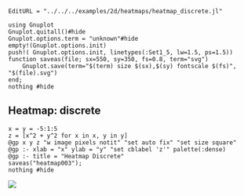 ```@meta
EditURL = "../../../examples/2d/heatmaps/heatmap_discrete.jl"
```

````@example heatmap_discrete
using Gnuplot
Gnuplot.quitall()#hide
Gnuplot.options.term = "unknown"#hide
empty!(Gnuplot.options.init)
push!( Gnuplot.options.init, linetypes(:Set1_5, lw=1.5, ps=1.5))
function saveas(file; sx=550, sy=350, fs=0.8, term="svg")
    Gnuplot.save(term="$(term) size $(sx),$(sy) fontscale $(fs)", "$(file).svg")
end;
nothing #hide
````

## Heatmap: discrete

````@example heatmap_discrete
x = y = -5:1:5
z = [x^2 + y^2 for x in x, y in y]
@gp x y z "w image pixels notit" "set auto fix" "set size square"
@gp :- xlab = "x" ylab = "y" "set cblabel 'z'" palette(:dense)
@gp :- title = "Heatmap Discrete"
saveas("heatmap003");
nothing #hide
````

![](heatmap003.svg)

